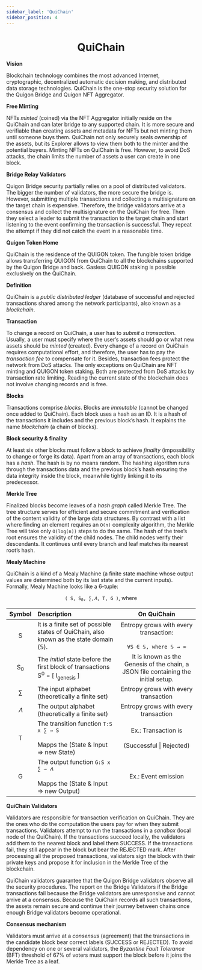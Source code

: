```yaml
---
sidebar_label: 'QuiChain'
sidebar_position: 4
---
```


# <center>QuiChain</center>

**Vision**

Blockchain technology combines the most advanced Internet, cryptographic, decentralized automatic decision making, and distributed data storage technologies. QuiChain is the one-stop security solution for the Quigon Bridge and Quigon NFT Aggregator.

**Free Minting**

NFTs *minted* (coined) via the NFT Aggregator initially reside on the QuiChain and can later bridge to any supported chain. It is more secure and verifiable than creating assets and metadata for NFTs but not minting them until someone buys them. QuiChain not only securely seals ownership of the assets, but its Explorer allows to view them both to the minter and the potential buyers. Minting NFTs on QuiChain is free. However, to avoid DoS attacks, the chain limits the number of assets a user can create in one block.

**Bridge Relay Validators**

Quigon Bridge security partially relies on a pool of distributed validators. The bigger the number of validators, the more secure the bridge is. However, submitting multiple transactions and collecting a multisignature on the target chain is expensive. Therefore, the bridge validators arrive at a consensus and collect the multisignature on the QuiChain for free. Then they select a leader to submit the transaction to the target chain and start listening to the event confirming the transaction is successful. They repeat the attempt if they did not catch the event in a reasonable time.

**Quigon Token Home**

QuiChain is the residence of the QUIGON token. The fungible token bridge allows transferring QUIGON from QuiChain to all the blockchains supported by the Quigon Bridge and back.
 Gasless QUIGON staking is possible exclusively on the QuiChain.

**Definition**

QuiChain is a *public distributed ledger* (database of successful and rejected transactions shared among the network participants), also known as a *blockchain*. 


**Transaction**

To change a record on QuiChain, a user has to *submit a transaction*. Usually, a user must specify where the user’s assets should go or what new assets should be *minted* (created). Every change of a record on QuiChain requires computational effort, and therefore, the user has to pay the *transaction fee* to compensate for it. Besides, transaction fees protect the network from DoS attacks. The only exceptions on QuiChain are NFT minting and QUIGON token staking. Both are protected from DoS attacks by transaction rate limiting. Reading the current state of the blockchain does not involve changing records and is free.

**Blocks**

Transactions comprise *blocks*. Blocks are *immutable* (cannot be changed once added to QuiChain). Each block uses a hash as an ID.  It is a hash of the transactions it includes and the previous block’s hash. It explains the name *blockchain* (a chain of blocks). 

**Block security & finality**

At least six other blocks must follow a block to achieve *finality* (impossibility to change or forge its data). Apart from an array of transactions, each block has a *hash*. The hash is by no means random. The hashing algorithm runs through the transactions data and the previous block’s hash ensuring the data integrity inside the block, meanwhile tightly linking it to its predecessor.

**Merkle Tree**

Finalized blocks become leaves of a *hash graph* called Merkle Tree. The tree structure serves for efficient and secure commitment and verification of the content validity of the large data structures. By contrast with a list where finding an element requires an `O(n)` complexity algorithm, the Merkle Tree will take only `O(log(n))` steps to do the same. The hash of the tree’s root ensures the validity of the child nodes. The child nodes verify their descendants. It continues until every branch and leaf matches its nearest root’s hash.

**Mealy Machine**

QuiChain is a kind of a Mealy Machine (a finite state machine whose output values are determined both by its last state and the current inputs). Formally,  Mealy Machine looks like a 6-tuple:

<center><code>( S, S<sub>0</sub>, ∑,𝛬, T, G )</code>, where</center>

|Symbol|Description|On QuiChain|
|:----:|:----------|:---------:|
|S|It is a finite set of possible states of QuiChain, also known as the state domain (𝕊).| Entropy grows with every transaction:<br></br>`∀S ∈ 𝕊, where 𝕊 → ∞`|
|S<sub>0</sub>|The *initial* state before the first block of transactions S<sup>0</sup> = [ I<sub>genesis</sub> ] | It is known as the Genesis of the chain, a JSON file containing the initial setup.|
| ∑ | The input alphabet (theoretically a finite set) | Entropy grows with every transaction|
| 𝛬 | The output alphabet (theoretically a finite set) | Entropy grows with every transaction |
| T | The transition function   `T:S x ∑ → S` <br></br>Mapps the (State & Input ⇒ new State) | Ex.: Transaction is<br></br> (Successful \| Rejected) |
| G | The output function      `G:S x ∑ → 𝛬` <br></br>Mapps the (State & Input ⇒ new Output) | Ex.: Event emission |

**QuiChain Validators**

Validators are responsible for transaction verification on QuiChain. They are the ones who do the computation the users pay for when they submit transactions. Validators attempt to run the transactions in a *sandbox* (local node of the QuiChain). If the transactions succeed locally, the validators add them to the nearest block and label them SUCCESS. If the transactions fail, they still appear in the block but bear the REJECTED mark. After processing all the proposed transactions, validators sign the block with their private keys and propose it for inclusion in the Merkle Tree of the blockchain. 

QuiChain validators guarantee that the Quigon Bridge validators observe all the security procedures. The report on the Bridge Validators if the Bridge transactions fail because the Bridge validators are unresponsive and cannot arrive at a consensus. Because the QuiChain records all such transactions, the assets remain secure and continue their journey between chains once enough Bridge validators become operational.

**Consensus mechanism**

Validators must arrive at a *consensus* (agreement) that the transactions in the candidate block bear correct labels (SUCCESS or REJECTED). To avoid dependency on one or several validators, the *Byzantine Fault Tolerance* (BFT) threshold of 67% of voters must support the block before it joins the Merkle Tree as a leaf.
